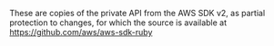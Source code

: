 These are copies of the private API from the AWS SDK v2, as partial protection to changes, for which the source is available at
https://github.com/aws/aws-sdk-ruby
